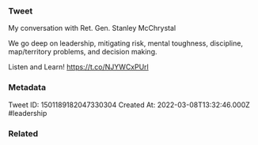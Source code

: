 ### Tweet
My conversation with Ret. Gen. Stanley McChrystal

We go deep on leadership, mitigating risk, mental toughness, discipline, map/territory problems, and decision making. 

Listen and Learn!
https://t.co/NJYWCxPUrl

### Metadata
Tweet ID: 1501189182047330304
Created At: 2022-03-08T13:32:46.000Z
#leadership

### Related

